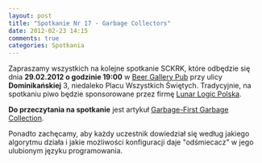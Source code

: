 ```yaml
---
layout: post
title: "Spotkanie Nr 17 - Garbage Collectors"
date: 2012-02-23 14:15
comments: true
categories: Spotkania
---
```


Zapraszamy wszystkich na kolejne spotkanie SCKRK, które odbędzie się dnia **29.02.2012 o godzinie 19:00** w [Beer Gallery Pub][beerg] przy ulicy **Dominikańskiej** 3, niedaleko Placu Wszystkich Świętych.
Tradycyjnie, na spotkaniu piwo będzie sponsorowane przez firmę [Lunar Logic Polska][llp].

**Do przeczytania na spotkanie** jest artykuł [Garbage-First Garbage Collection][g1].

Ponadto zachęcamy, aby każdy uczestnik dowiedział się według jakiego algorytmu działa i jakie możliwości konfiguracji daje "odśmiecacz" w jego ulubionym języku programowania.

[beerg]: http://beergallery.pl/
[llp]: http://lunarlogicpolska.com/
[g1]: http://labs.oracle.com/jtech/pubs/04-g1-paper-ismm.pdf
